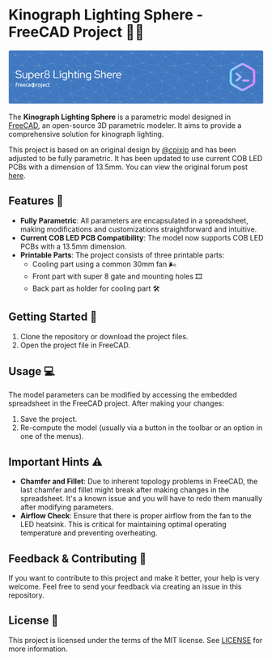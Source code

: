 # Kinograph Lighting Sphere - FreeCAD Project 📐💡

![project-banner](./images/github-header-image.png)

The **Kinograph Lighting Sphere** is a parametric model designed in [FreeCAD](https://www.freecadweb.org/downloads.php), an open-source 3D parametric modeler. It aims to provide a comprehensive solution for kinograph lighting.

This project is based on an original design by [@cpixip](https://github.com/cpixip) and has been adjusted to be fully parametric. It has been updated to use current COB LED PCBs with a dimension of 13.5mm. You can view the original forum post [here](https://forums.kinograph.cc/t/v2-dev-milestone-3-lighting/1576/36?u=d_fens).

## Features 🌟

* **Fully Parametric**: All parameters are encapsulated in a spreadsheet, making modifications and customizations straightforward and intuitive.
* **Current COB LED PCB Compatibility**: The model now supports COB LED PCBs with a 13.5mm dimension.
* **Printable Parts**: The project consists of three printable parts:
  * Cooling part using a common 30mm fan 🌬️
  * Front part with super 8 gate and mounting holes 🎞️
  * Back part as holder for cooling part 🛠️

## Getting Started 🚀

1. Clone the repository or download the project files.
2. Open the project file in FreeCAD.

## Usage 💻

The model parameters can be modified by accessing the embedded spreadsheet in the FreeCAD project. After making your changes:

1. Save the project.
2. Re-compute the model (usually via a button in the toolbar or an option in one of the menus).

## Important Hints ⚠️

* **Chamfer and Fillet**: Due to inherent topology problems in FreeCAD, the last chamfer and fillet might break after making changes in the spreadsheet. It's a known issue and you will have to redo them manually after modifying parameters.
* **Airflow Check**: Ensure that there is proper airflow from the fan to the LED heatsink. This is critical for maintaining optimal operating temperature and preventing overheating.

## Feedback & Contributing 🤝

If you want to contribute to this project and make it better, your help is very welcome. Feel free to send your feedback via creating an issue in this repository.

## License 📜

This project is licensed under the terms of the MIT license. See [LICENSE](LICENSE) for more information.
